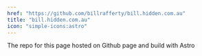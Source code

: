 ```yaml
---
href: "https://github.com/billrafferty/bill.hidden.com.au"
title: "bill.hidden.com.au"
icon: "simple-icons:astro"
---
```


The repo for this page hosted on Github page and build with Astro